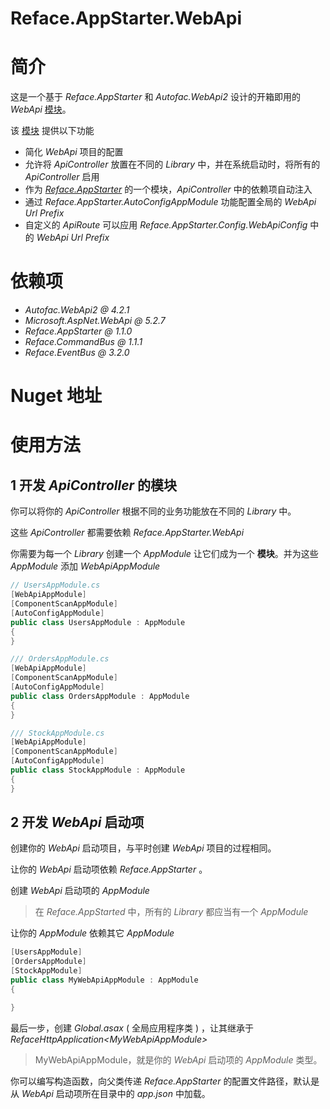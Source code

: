 # Reface.AppStarter.WebApi

# 简介

这是一个基于 *Reface.AppStarter* 和 *Autofac.WebApi2* 设计的开箱即用的 *WebApi* [模块][AppModule]。

该 [模块][AppModule] 提供以下功能

* 简化 *WebApi* 项目的配置
* 允许将 *ApiController* 放置在不同的 *Library* 中，并在系统启动时，将所有的 *ApiController* 启用
* 作为 [*Reface.AppStarter*][AppModule] 的一个模块，*ApiController* 中的依赖项自动注入
* 通过 *Reface.AppStarter.AutoConfigAppModule* 功能配置全局的 *WebApi Url Prefix*
* 自定义的 *ApiRoute* 可以应用 *Reface.AppStarter.Config.WebApiConfig* 中的 *WebApi Url Prefix* 

[AppModule]: https://github.com/ShimizuShiori/Reface.AppStarter

# 依赖项

* *Autofac.WebApi2 @ 4.2.1*
* *Microsoft.AspNet.WebApi @ 5.2.7*
* *Reface.AppStarter @ 1.1.0*
* *Reface.CommandBus @ 1.1.1*
* *Reface.EventBus @ 3.2.0*

# Nuget 地址



# 使用方法

## 1 开发 *ApiController* 的模块

你可以将你的 *ApiController* 根据不同的业务功能放在不同的 *Library* 中。

这些 *ApiController* 都需要依赖 *Reface.AppStarter.WebApi*

你需要为每一个 *Library* 创建一个 *AppModule* 让它们成为一个 **模块**。并为这些 *AppModule* 添加 *WebApiAppModule*

```csharp
// UsersAppModule.cs
[WebApiAppModule]
[ComponentScanAppModule]
[AutoConfigAppModule]
public class UsersAppModule : AppModule
{
}
```

```csharp
/// OrdersAppModule.cs
[WebApiAppModule]
[ComponentScanAppModule]
[AutoConfigAppModule]
public class OrdersAppModule : AppModule
{
}
```

```csharp
/// StockAppModule.cs
[WebApiAppModule]
[ComponentScanAppModule]
[AutoConfigAppModule]
public class StockAppModule : AppModule
{
}
```

## 2 开发 *WebApi* 启动项

创建你的 *WebApi* 启动项目，与平时创建 *WebApi* 项目的过程相同。

让你的 *WebApi* 启动项依赖 *Reface.AppStarter* 。

创建 *WebApi* 启动项的 *AppModule*

> 在 *Reface.AppStarted* 中，所有的 *Library* 都应当有一个 *AppModule*

让你的 *AppModule* 依赖其它 *AppModule*

```csharp
[UsersAppModule]
[OrdersAppModule]
[StockAppModule]
public class MyWebApiAppModule : AppModule
{

}
```

最后一步，创建 *Global.asax* ( 全局应用程序类 ) ，让其继承于 *RefaceHttpApplication&lt;MyWebApiAppModule>*

> MyWebApiAppModule，就是你的 *WebApi* 启动项的 *AppModule* 类型。

你可以编写构造函数，向父类传递 *Reface.AppStarter* 的配置文件路径，默认是从 *WebApi* 启动项所在目录中的 *app.json* 中加载。